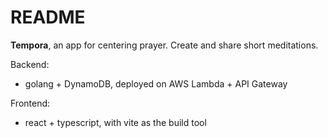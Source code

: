 # README


**Tempora**, an app for centering prayer. Create and share short meditations.

Backend:
- golang + DynamoDB, deployed on AWS Lambda + API Gateway

Frontend:
- react + typescript, with vite as the build tool
